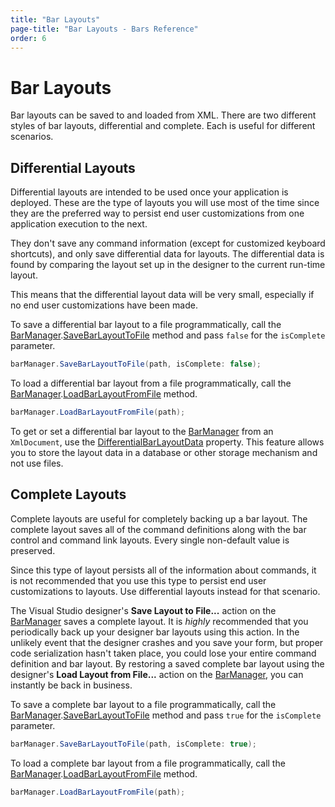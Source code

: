 ```yaml
---
title: "Bar Layouts"
page-title: "Bar Layouts - Bars Reference"
order: 6
---
```

# Bar Layouts

Bar layouts can be saved to and loaded from XML.  There are two different styles of bar layouts, differential and complete.  Each is useful for different scenarios.

## Differential Layouts

Differential layouts are intended to be used once your application is deployed.  These are the type of layouts you will use most of the time since they are the preferred way to persist end user customizations from one application execution to the next.

They don't save any command information (except for customized keyboard shortcuts), and only save differential data for layouts.  The differential data is found by comparing the layout set up in the designer to the current run-time layout.

This means that the differential layout data will be very small, especially if no end user customizations have been made.

To save a differential bar layout to a file programmatically, call the [BarManager](xref:@ActiproUIRoot.Controls.Bars.BarManager).[SaveBarLayoutToFile](xref:@ActiproUIRoot.Controls.Bars.BarManager.SaveBarLayoutToFile*) method and pass `false` for the `isComplete` parameter.

```csharp
barManager.SaveBarLayoutToFile(path, isComplete: false);
```

To load a differential bar layout from a file programmatically, call the [BarManager](xref:@ActiproUIRoot.Controls.Bars.BarManager).[LoadBarLayoutFromFile](xref:@ActiproUIRoot.Controls.Bars.BarManager.LoadBarLayoutFromFile*) method.

```csharp
barManager.LoadBarLayoutFromFile(path);
```

To get or set a differential bar layout to the [BarManager](xref:@ActiproUIRoot.Controls.Bars.BarManager) from an `XmlDocument`, use the [DifferentialBarLayoutData](xref:@ActiproUIRoot.Controls.Bars.BarManager.DifferentialBarLayoutData) property.  This feature allows you to store the layout data in a database or other storage mechanism and not use files.

## Complete Layouts

Complete layouts are useful for completely backing up a bar layout.  The complete layout saves all of the command definitions along with the bar control and command link layouts.  Every single non-default value is preserved.

Since this type of layout persists all of the information about commands, it is not recommended that you use this type to persist end user customizations to layouts.  Use differential layouts instead for that scenario.

The Visual Studio designer's **Save Layout to File...** action on the [BarManager](xref:@ActiproUIRoot.Controls.Bars.BarManager) saves a complete layout.  It is *highly* recommended that you periodically back up your designer bar layouts using this action.  In the unlikely event that the designer crashes and you save your form, but proper code serialization hasn't taken place, you could lose your entire command definition and bar layout.  By restoring a saved complete bar layout using the designer's **Load Layout from File...** action on the [BarManager](xref:@ActiproUIRoot.Controls.Bars.BarManager), you can instantly be back in business.

To save a complete bar layout to a file programmatically, call the [BarManager](xref:@ActiproUIRoot.Controls.Bars.BarManager).[SaveBarLayoutToFile](xref:@ActiproUIRoot.Controls.Bars.BarManager.SaveBarLayoutToFile*) method and pass `true` for the `isComplete` parameter.

```csharp
barManager.SaveBarLayoutToFile(path, isComplete: true);
```

To load a complete bar layout from a file programmatically, call the [BarManager](xref:@ActiproUIRoot.Controls.Bars.BarManager).[LoadBarLayoutFromFile](xref:@ActiproUIRoot.Controls.Bars.BarManager.LoadBarLayoutFromFile*) method.

```csharp
barManager.LoadBarLayoutFromFile(path);
```
